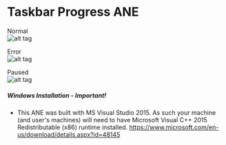  # Taskbar Progress ANE

Normal  
![alt tag](https://raw.githubusercontent.com/tuarua/TaskbarProgressANE/master/screenshots/capture-normal.png)

Error   
![alt tag](https://raw.githubusercontent.com/tuarua/TaskbarProgressANE/master/screenshots/capture-error.png)

Paused   
![alt tag](https://raw.githubusercontent.com/tuarua/TaskbarProgressANE/master/screenshots/capture-paused.png)


##### Windows Installation - Important!

* This ANE was built with MS Visual Studio 2015. As such your machine (and user's machines) will need to have Microsoft Visual C++ 2015 Redistributable (x86) runtime installed.
https://www.microsoft.com/en-us/download/details.aspx?id=48145
